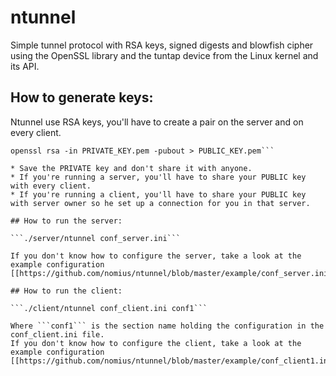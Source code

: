 ntunnel
=======

Simple tunnel protocol with RSA keys, signed digests and blowfish cipher using the OpenSSL library and the tuntap device from the Linux kernel and its API.

## How to generate keys:

Ntunnel use RSA keys, you'll have to create a pair on the server and on every client.

```openssl genrsa -out PRIVATE_KEY.pem 1024
openssl rsa -in PRIVATE_KEY.pem -pubout > PUBLIC_KEY.pem```

* Save the PRIVATE key and don't share it with anyone.
* If you're running a server, you'll have to share your PUBLIC key with every client.
* If you're running a client, you'll have to share your PUBLIC key with server owner so he set up a connection for you in that server.

## How to run the server:

```./server/ntunnel conf_server.ini```

If you don't know how to configure the server, take a look at the example configuration [[https://github.com/nomius/ntunnel/blob/master/example/conf_server.ini|here]]

## How to run the client:

```./client/ntunnel conf_client.ini conf1```

Where ```conf1``` is the section name holding the configuration in the conf_client.ini file.
If you don't know how to configure the client, take a look at the example configuration [[https://github.com/nomius/ntunnel/blob/master/example/conf_client1.ini|here]]
